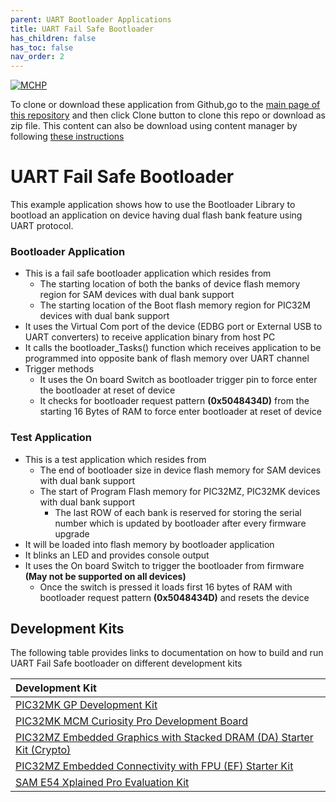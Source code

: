 ```yaml
---
parent: UART Bootloader Applications
title: UART Fail Safe Bootloader
has_children: false
has_toc: false
nav_order: 2
---
```


[![MCHP](https://www.microchip.com/ResourcePackages/Microchip/assets/dist/images/logo.png)](https://www.microchip.com)

To clone or download these application from Github,go to the [main page of this repository](https://github.com/Microchip-MPLAB-Harmony/bootloader_apps_uart) and then click Clone button to clone this repo or download as zip file. This content can also be download using content manager by following [these instructions](https://github.com/Microchip-MPLAB-Harmony/contentmanager/wiki)

# UART Fail Safe Bootloader

This example application shows how to use the Bootloader Library to bootload an application on device having dual flash bank feature using UART protocol.

### Bootloader Application

- This is a fail safe bootloader application which resides from
    - The starting location of both the banks of device flash memory region for SAM devices with dual bank support
    - The starting location of the Boot flash memory region for PIC32M devices with dual bank support
- It uses the Virtual Com port of the device (EDBG port or External USB to UART converters) to receive application binary from host PC
- It calls the bootloader_Tasks() function which receives application to be programmed into opposite bank of flash memory over UART channel
- Trigger methods
    - It uses the On board Switch as bootloader trigger pin to force enter the bootloader at reset of device
    - It checks for bootloader request pattern **(0x5048434D)** from the starting 16 Bytes of RAM to force enter bootloader at reset of device

### Test Application

- This is a test application which resides from
    - The end of bootloader size in device flash memory for SAM devices with dual bank support
    - The start of Program Flash memory for PIC32MZ, PIC32MK devices with dual bank support
        - The last ROW of each bank is reserved for storing the serial number which is updated by bootloader after every firmware upgrade
- It will be loaded into flash memory by bootloader application
- It blinks an LED and provides console output
- It uses the On board Switch to trigger the bootloader from firmware **(May not be supported on all devices)**
    - Once the switch is pressed it loads first 16 bytes of RAM with bootloader request pattern **(0x5048434D)** and resets the device

## Development Kits
The following table provides links to documentation on how to build and run UART Fail Safe bootloader on different development kits

| Development Kit |
|:---------|
|[PIC32MK GP Development Kit](docs/readme_pic32mk_gp_db.md) |
|[PIC32MK MCM Curiosity Pro Development Board](docs/readme_pic32mk_mcm_curiosity_pro.md) |
|[PIC32MZ Embedded Graphics with Stacked DRAM (DA) Starter Kit (Crypto)](docs/readme_pic32mz_das_sk.md) |
|[PIC32MZ Embedded Connectivity with FPU (EF) Starter Kit](docs/readme_pic32mz_ef_sk.md) |
|[SAM E54 Xplained Pro Evaluation Kit](docs/readme_sam_e54_xpro.md) |
